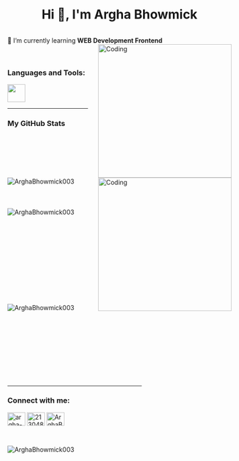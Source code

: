 <h1 align="center">Hi 👋, I'm Argha Bhowmick</h1>




<p align="left"> <a href="https://twitter.com/" target="blank"><img src="https://img.shields.io/twitter/follow/?logo=twitter&style=for-the-badge" alt="" /></a> </p>

🌱 I’m currently learning **WEB Development Frontend**
<img align="right" alt="Coding" width="300" src="https://i.pinimg.com/originals/81/17/8b/81178b47a8598f0c81c4799f2cdd4057.gif">


<br>
<h3 align="left">Languages and Tools:</h3>
<img height="40" src="https://skillicons.dev/icons?i=python,git,github,html,css,flask,figma"/><br>


<hr width="36%" >

<h3>My GitHub Stats</h3>
<img align="right" alt="Coding" width="300" src="https://cdn.dribbble.com/users/1277312/screenshots/14733298/media/39b1045e593737587dd60e42c8422d1f.gif" >
<br>


<p><img align="left" src="https://github-readme-stats.vercel.app/api/top-langs?username=ArghaBhowmick003&show_icons=true&theme=dark&locale=en&layout=compact" alt="ArghaBhowmick003" /></p>

<br><br><br><br><br><br><br>
<p>&nbsp;<img align="left" src="https://github-readme-stats.vercel.app/api?username=ArghaBhowmick003&show_icons=true&theme=dark&locale=en" alt="ArghaBhowmick003" /></p>
<br><br><br><br><br><br><br><br><br><br>

<p><img align="left" src="https://github-readme-streak-stats.herokuapp.com/?user=ArghaBhowmick003&theme=dark" alt="ArghaBhowmick003" /></p>
<br><br><br><br><br><br><br><br><br><br>
<hr width="60%" >
<h3 align="left">Connect with me:</h3>
<p align="left">
<a href="https://linkedin.com/in/argha-bhowmick-33b393246" target="blank"><img align="center" src="https://raw.githubusercontent.com/rahuldkjain/github-profile-readme-generator/master/src/images/icons/Social/linked-in-alt.svg" alt="argha-bhowmick-33b393246" height="30" width="40" /></a>
<a href="https://stackoverflow.com/users/26662074/argha-bhowmick" target="blank"><img align="center" src="https://raw.githubusercontent.com/rahuldkjain/github-profile-readme-generator/master/src/images/icons/Social/stack-overflow.svg" alt="21304875" height="30" width="40" /></a>
<a href="https://x.com/ArghaBhowmick03" target="blank"><img align="center" src="https://raw.githubusercontent.com/rahuldkjain/github-profile-readme-generator/master/src/images/icons/Social/twitter.svg" alt="ArghaBhowmick03" height="30" width="40" /></a>
</p>
<br>
<p align="left"> <img src="https://komarev.com/ghpvc/?username=ArghaBhowmick003&label=Profile%20views&color=0e75b6&style=flat" alt="ArghaBhowmick003" /> </p>
